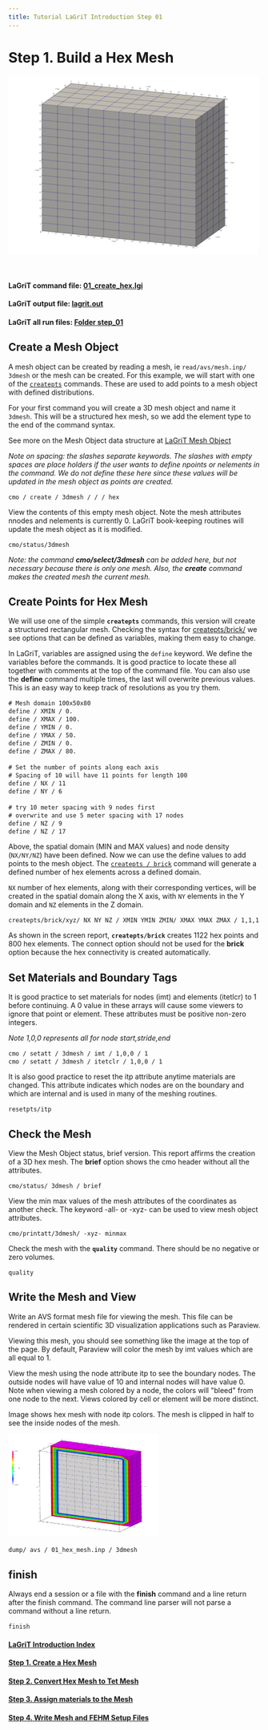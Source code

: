 ```yaml
---
title: Tutorial LaGriT Introduction Step 01
---
```


# Step 1. Build a Hex Mesh 

<!-- Begin image -->
<p><a href="step_01/01_hex_mesh.png"> <img width="500" src="step_01/01_hex_mesh.png" /> </a></p>
<br>
<!-- End image -->


#### LaGriT command file: [01_create_hex.lgi](step_01/01_create_hex.lgi.txt)
#### LaGriT   output file: [lagrit.out](step_01/01_create_hex.out.txt)
#### LaGriT all run files: [Folder step_01](https://github.com/lanl/LaGriT/tree/master/docs/pages/tutorial/lagrit_introduction/step_01)


## Create a Mesh Object


A mesh object can be created by reading a mesh, ie ```read/avs/mesh.inp/ 3dmesh```
or the mesh can be created. For this example, we will start with one of the [`createpts`](../../docs/commands/createpts.md) commands. These are used to add points to a mesh object with defined distributions.

For your first command you will create a 3D mesh object and name it `3dmesh`. This will be a structured hex mesh, so we add the element type to the end of the command syntax.

See more on the Mesh Object data structure at [LaGriT Mesh Object](https://lanl.github.io/LaGriT/pages/docs/meshobject.html)

*Note on spacing: the slashes separate keywords. The slashes with empty spaces are place holders if the user wants to define npoints or nelements in the command. We do not define these here since these values will be updated in the mesh object as points are created.*

```
cmo / create / 3dmesh / / / hex
```

View the contents of this empty mesh object. Note the mesh attributes nnodes and nelements is currently 0. LaGriT book-keeping routines will update the mesh object as it is modified.
 
```
cmo/status/3dmesh
```

*Note: the command **cmo/select/3dmesh** can be added here, but not necessary because there is only one mesh. Also, the **create** command makes the created mesh the current mesh.*


## Create Points for Hex Mesh

We will use one of the simple **`createpts`** commands, this version will create a structured rectangular mesh. Checking the syntax for [createpts/brick/](https://lanl.github.io/LaGriT/pages/docs/commands/createpts/CRTPTBRICK.html) we see options that can be defined as variables, making them easy to change.

In LaGriT, variables are assigned using the `define` keyword. We define the variables before the commands. It is good practice to locate these all together with comments at the top of the command file. You can also use the **define** command multiple times, the last will overwrite previous values. This is an easy way to keep track of resolutions as you try them.

```
# Mesh domain 100x50x80
define / XMIN / 0.
define / XMAX / 100.
define / YMIN / 0.
define / YMAX / 50.
define / ZMIN / 0.
define / ZMAX / 80.

# Set the number of points along each axis
# Spacing of 10 will have 11 points for length 100
define / NX / 11
define / NY / 6

# try 10 meter spacing with 9 nodes first
# overwrite and use 5 meter spacing with 17 nodes
define / NZ / 9
define / NZ / 17
```

Above, the spatial domain (MIN and MAX values) and node density (`NX/NY/NZ`) have been defined.
Now we can use the define values to add points to the mesh object.
The [`createpts / brick`](../../docs/commands/createpts/CRTPTBRICK.md) command will generate a defined number of
hex elements across a defined domain. 

`NX` number of hex elements, along with their corresponding vertices, will be created in the spatial domain along the X axis, with `NY` elements in the Y domain and `NZ` elements in the Z domain.

```
createpts/brick/xyz/ NX NY NZ / XMIN YMIN ZMIN/ XMAX YMAX ZMAX / 1,1,1
```

As shown in the screen report, **`createpts/brick`** creates 1122 hex points and 800 hex elements. The connect option should not be used for the **brick** option because the hex connectivity is created automatically.


## Set Materials and Boundary Tags


It is good practice to set materials for nodes (imt) and elements (itetlcr) to 1 before continuing. A 0 value in these arrays will cause some viewers to ignore that point or element. These attributes must be positive non-zero integers.

*Note 1,0,0 represents all for node start,stride,end*

```
cmo / setatt / 3dmesh / imt / 1,0,0 / 1
cmo / setatt / 3dmesh / itetclr / 1,0,0 / 1
```

It is also good practice to reset the itp attribute anytime materials are changed. This attribute indicates which nodes are on the boundary and which are internal and is used in many of the meshing routines.

```
resetpts/itp
```

## Check the Mesh


View the Mesh Object status, brief version. This report affirms the creation of a 3D hex mesh. The **brief** option shows the cmo header without all the attributes.
```
cmo/status/ 3dmesh / brief
```

View the min max values of the mesh attributes of the coordinates as another check.
The keyword -all- or -xyz- can be used to view mesh object attributes.
```
cmo/printatt/3dmesh/ -xyz- minmax
```

Check the mesh with the **`quality`** command.  There should be no negative or zero volumes.

```
quality
```

## Write the Mesh and View


Write an AVS format mesh file for viewing the mesh.
This file can be rendered in certain scientific 3D visualization applications such as Paraview.

Viewing this mesh, you should see something like the image at the top of the page.
By default, Paraview will color the mesh by imt values which are all equal to 1. 

View the mesh using the node attribute itp to see the boundary nodes. The outside nodes will have value of 10 and internal nodes will have value 0. Note when viewing a mesh colored by a node, the colors will "bleed" from one node to the next. Views colored by cell or element will be more distinct.

Image shows hex mesh with node itp colors. The mesh is clipped in half to see the inside nodes of the mesh.
<p><a href="step_01/01_hex_mesh_itp.png"> <img width="300" src="step_01/01_hex_mesh_itp.png" /> </a></p>

```
dump/ avs / 01_hex_mesh.inp / 3dmesh
```

## finish

Always end a session or a file with the **finish** command and a line return after the finish command. The command line parser will not parse a command without a line return.

```
finish

```

#### [LaGriT Introduction Index](index.html)
#### [Step 1. Create a Hex Mesh](step_01.html)
#### [Step 2. Convert Hex Mesh to Tet Mesh](step_02.html)
#### [Step 3. Assign materials to the Mesh](step_03.html)
#### [Step 4. Write Mesh and FEHM Setup Files](step_04.html)


